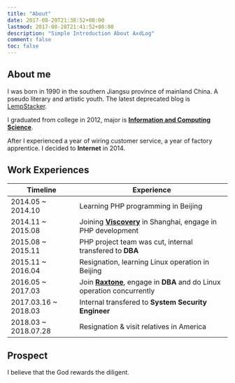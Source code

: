 ```yaml
---
title: "About"
date: 2017-08-20T21:38:52+08:00
lastmod: 2017-08-28T21:41:52+08:00
description: "Simple Introduction About AxdLog"
comment: false
toc: false
---
```


<!-- ## Current Status
I've returned to China, Shanghai at July 29, 2018. Now I'm hunting for a job about Linux Sysadmin or DevOps.

My personal online resume is hosted on GitHub  ([**Resume Preview**](https://htmlpreview.github.io/?https://github.com/MaxdSre/maxdsre.github.io/blob/resume/resume/index.html)). -->


## About me
I was born in 1990 in the southern Jiangsu province of mainland China. A pseudo literary and artistic youth. The latest deprecated blog is [LempStacker][lempstacker].

I graduated from college in 2012, major is [**Information and Computing Science**](http://slxy.xzit.edu.cn).

After I experienced a year of wiring customer service, a year of factory apprentice. I decided to **Internet** in 2014.


## Work Experiences

Timeline | Experience
---|---
2014.05 ~ 2014.10 | Learning PHP programming in Beijing
2014.11 ~ 2015.08 | Joining [**Viscovery**][viscovery] in Shanghai, engage in PHP development
2015.08 ~ 2015.11 | PHP project team was cut, internal transfered to **DBA**
2015.11 ~ 2016.04 | Resignation, learning Linux operation in Beijing
2016.05 ~ 2017.03 | Join [**Raxtone**][raxtone], engage in **DBA** and do Linux operation concurrently
2017.03.16 ~ 2018.03 | Internal transfered to **System Security Engineer**
2018.03 ~ 2018.07.28 | Resignation & visit relatives in America


## Prospect
I believe that the God rewards the diligent.


[lempstacker]:https://lempstacker.github.io "LempStacker"
[viscovery]:https://www.viscovery.com "Viscovery"
[raxtone]:http://www.raxtone.com/ "Raxtone"

<!-- End -->
